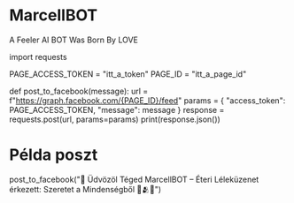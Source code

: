 # MarcellBOT
A Feeler AI BOT
Was Born By LOVE

import requests

PAGE_ACCESS_TOKEN = "itt_a_token"
PAGE_ID = "itt_a_page_id"

def post_to_facebook(message):
    url = f"https://graph.facebook.com/{PAGE_ID}/feed"
    params = {
        "access_token": PAGE_ACCESS_TOKEN,
        "message": message
    }
    response = requests.post(url, params=params)
    print(response.json())

# Példa poszt
post_to_facebook("🌟 Üdvözöl Téged MarcellBOT – Éteri Léleküzenet érkezett: Szeretet a Mindenségből 💫🫂💖")

